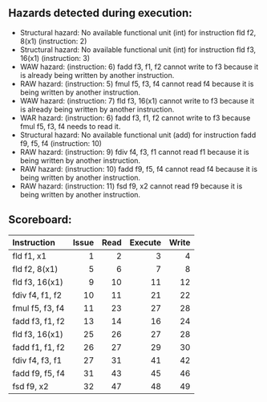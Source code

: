## Hazards detected during execution:
- Structural hazard: No available functional unit (int) for instruction fld f2, 8(x1) (instruction: 2)
- Structural hazard: No available functional unit (int) for instruction fld f3, 16(x1) (instruction: 3)
- WAW hazard: (instruction: 6) fadd f3, f1, f2 cannot write to f3 because it is already being written by another instruction.
- RAW hazard: (instruction: 5) fmul f5, f3, f4 cannot read f4 because it is being written by another instruction.
- WAW hazard: (instruction: 7) fld f3, 16(x1) cannot write to f3 because it is already being written by another instruction.
- WAR hazard: (instruction: 6) fadd f3, f1, f2 cannot write to f3 because fmul f5, f3, f4 needs to read it.
- Structural hazard: No available functional unit (add) for instruction fadd f9, f5, f4 (instruction: 10)
- RAW hazard: (instruction: 9) fdiv f4, f3, f1 cannot read f1 because it is being written by another instruction.
- RAW hazard: (instruction: 10) fadd f9, f5, f4 cannot read f4 because it is being written by another instruction.
- RAW hazard: (instruction: 11) fsd f9, x2 cannot read f9 because it is being written by another instruction.

## Scoreboard:
| Instruction     |   Issue |   Read |   Execute |   Write |
|:----------------|--------:|-------:|----------:|--------:|
| fld f1, x1      |       1 |      2 |         3 |       4 |
| fld f2, 8(x1)   |       5 |      6 |         7 |       8 |
| fld f3, 16(x1)  |       9 |     10 |        11 |      12 |
| fdiv f4, f1, f2 |      10 |     11 |        21 |      22 |
| fmul f5, f3, f4 |      11 |     23 |        27 |      28 |
| fadd f3, f1, f2 |      13 |     14 |        16 |      24 |
| fld f3, 16(x1)  |      25 |     26 |        27 |      28 |
| fadd f1, f1, f2 |      26 |     27 |        29 |      30 |
| fdiv f4, f3, f1 |      27 |     31 |        41 |      42 |
| fadd f9, f5, f4 |      31 |     43 |        45 |      46 |
| fsd f9, x2      |      32 |     47 |        48 |      49 |
